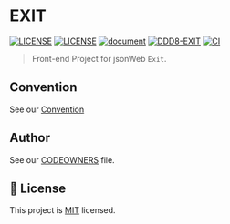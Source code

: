 <h1>EXIT</h1>   

[![LICENSE](https://img.shields.io/badge/version-1.0-blue.svg?cacheSeconds=2592000)](https://www.spaceone.org/docs/guides) 
[![LICENSE](https://img.shields.io/badge/License-MIT-yellow.svg)]() 
[![document](https://img.shields.io/badge/documentation-yes-brightgreen.svg)]()
[![DDD8-EXIT](https://img.shields.io/endpoint?url=https://cloud.cypress.io/badge/simple/vbwwaz/main&style=flat&logo=cypress)](https://cloud.cypress.io/projects/vbwwaz/runs)
[![CI](https://github.com/DDD-Community/jsonWeb-front/actions/workflows/ci.yml/badge.svg?branch=main)](https://github.com/DDD-Community/jsonWeb-front/actions/workflows/ci.yml)

> Front-end Project for jsonWeb `Exit`.
> <br>

## Convention

See our [Convention](https://github.com/DDD-Community/jsonWeb-front/wiki/convention)

## Author

See our [CODEOWNERS](./.github/CODEOWNERS) file.

## 📝 License

This project is [MIT](https://www.apache.org/licenses/MIT) licensed.
